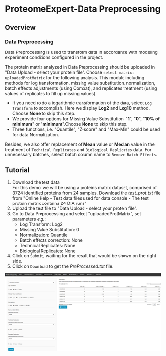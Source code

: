 # ProteomeExpert-Data Preprocessing

## Overview
### Data Preprocessing
Data Preprocessing is used to transform data in accordance with modeling experiment conditions configured in the project. 

The protein matrix analyzed in Data Preprocessing should be uploaded in "Data Upload - select your protein file". Choose `select matrix: uploadedProtMatrix` for the following analysis. This module including methods for log transformation, missing value substitution,
normalization, batch effects adjustments (using Combat), and replicates treatment (using values of replicates to fill up missing values). 

- If you need to do a logarithmic transformation of the data, select `Log Transform` to accomplish. Here we display **Log2** and **Log10** method. Choose **None** to skip this step. 
- We provide four options for Missing Value Substitution: "**1**", "**0**", "**10% of minimum**" or "**minimum**".Choose **None** to skip this step.
- Three functions, i.e. "Quantile", "Z-score" and "Max-Min" could be used for data Normalization.

Besides,  we also offer replacement of **Mean** value or **Median** value in the treatment of `Technical Replicates` and `Biological Replicates` data. For unnecessary batches, select batch column name to `Remove Batch Effects`.

## Tutorial 

1. Download the  test data<br/>For this demo, we will be using a proteins matrix dataset, comprised of 3724 identified proteins from 24 samples. Download the _test_prot.txt_ file from "Online Help - Test data files used for data console - The test protein matrix contains 24 DIA runs"<br/>
2. Upload the test file to "Data Upload - select your protein file".<br/>
3. Go to Data Preprocessing and select "uploadedProtMatrix", set parameters *e.g.*: <br/>
	- Log Transform: Log2
	- Missing Value Substitution: 0
	- Normalization: Quantile
	- Batch effects correction: None
	- Technical Replicates: None
	- Biological Replicates: None<br/>
4. Click on `Submit`, waiting for the result that would be shown on the right side. 
5. Click on `Download` to get the _PreProcessed.txt_ file.

![image.png](dataprocess1.png)



